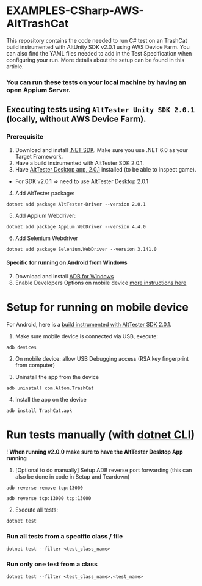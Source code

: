 # EXAMPLES-CSharp-AWS-AltTrashCat

This repository contains the code needed to run C# test on an TrashCat build instrumented with AltUnity SDK v2.0.1 using AWS Device Farm. You can also find the YAML files needed to add in the Test Specification when configuring your run. 
More details about the setup can be found in this article. 

### You can run these tests on your local machine by having an open Appium Server.

## Executing tests using `AltTester Unity SDK 2.0.1` (locally, without AWS Device Farm).
### Prerequisite

1. Download and install [.NET SDK](https://dotnet.microsoft.com/en-us/download). Make sure you use .NET 6.0 as your Target Framework. 
2. Have a build instrumented with AltTester SDK 2.0.1.
3. Have [AltTester Desktop app, 2.0.1](https://alttester.com/alttester/#pricing) installed (to be able to inspect game).
- For SDK v2.0.1 => need to use AltTester Desktop 2.0.1
4. Add AltTester package:
```
dotnet add package AltTester-Driver --version 2.0.1
```
5. Add Appium Webdriver:
 ```
dotnet add package Appium.WebDriver --version 4.4.0
``` 
6. Add Selenium Webdriver 
```
dotnet add package Selenium.WebDriver --version 3.141.0
```

#### Specific for running on Android from Windows
7. Download and install [ADB for Windows](https://dl.google.com/android/repository/platform-tools-latest-windows.zip)
8. Enable Developers Options on mobile device [more instructions here](https://www.xda-developers.com/install-adb-windows-macos-linux/)

# Setup for running on mobile device
For Android, here is a [build instrumented with AltTester SDK 2.0.1](https://alttester.com/app/uploads/AltTester/TrashCat/TrashCatAndroid2.0.1.zip).

1. Make sure mobile device is connected via USB, execute:

```
adb devices
```

2. On mobile device: allow USB Debugging access (RSA key fingerprint from computer)

3. Uninstall the app from the device

```
adb uninstall com.Altom.TrashCat
```

4. Install the app on the device

```
adb install TrashCat.apk
```

# Run tests manually (with [dotnet CLI](https://learn.microsoft.com/en-us/dotnet/core/tools/dotnet-test))
! **When running v2.0.0 make sure to have the AltTester Desktop App running**

1. [Optional to do manually] Setup ADB reverse port forwarding (this can also be done in code in Setup and Teardown)

```
adb reverse remove tcp:13000
```

```
adb reverse tcp:13000 tcp:13000
```

2. Execute all tests:

```
dotnet test
```



### Run all tests from a specific class / file

```
dotnet test --filter <test_class_name>
```

### Run only one test from a class

```
dotnet test --filter <test_class_name>.<test_name>
```
